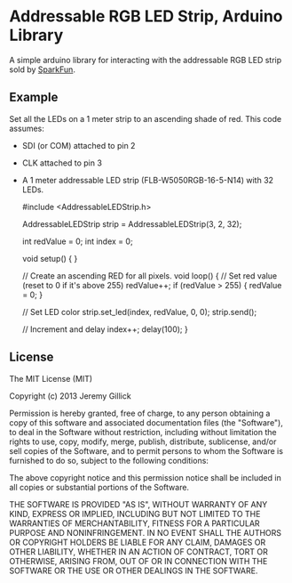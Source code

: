 Addressable RGB LED Strip, Arduino Library
=========================================

A simple arduino library for interacting with the addressable RGB LED strip sold by [SparkFun](https://www.sparkfun.com/products/11272).


Example
-------
Set all the LEDs on a 1 meter strip to an ascending shade of red. This code assumes:
  * SDI (or COM) attached to pin 2
  * CLK attached to pin 3
  * A 1 meter addressable LED strip (FLB-W5050RGB-16-5-N14) with 32 LEDs.

    #include <AddressableLEDStrip.h>

    AddressableLEDStrip strip = AddressableLEDStrip(3, 2, 32);

    int redValue = 0;
    int index = 0;

    void setup()
    {
    }

    // Create an ascending RED for all pixels.
    void loop()
    {
      // Set red value (reset to 0 if it's above 255)
      redValue++;
      if (redValue > 255) {
        redValue = 0;
      }

      // Set LED color
      strip.set_led(index, redValue, 0, 0);
      strip.send();

      // Increment and delay
      index++;
      delay(100);
    }

License
-------
The MIT License (MIT)

Copyright (c) 2013 Jeremy Gillick

Permission is hereby granted, free of charge, to any person obtaining a copy of
this software and associated documentation files (the "Software"), to deal in
the Software without restriction, including without limitation the rights to
use, copy, modify, merge, publish, distribute, sublicense, and/or sell copies of
the Software, and to permit persons to whom the Software is furnished to do so,
subject to the following conditions:

The above copyright notice and this permission notice shall be included in all
copies or substantial portions of the Software.

THE SOFTWARE IS PROVIDED "AS IS", WITHOUT WARRANTY OF ANY KIND, EXPRESS OR
IMPLIED, INCLUDING BUT NOT LIMITED TO THE WARRANTIES OF MERCHANTABILITY, FITNESS
FOR A PARTICULAR PURPOSE AND NONINFRINGEMENT. IN NO EVENT SHALL THE AUTHORS OR
COPYRIGHT HOLDERS BE LIABLE FOR ANY CLAIM, DAMAGES OR OTHER LIABILITY, WHETHER
IN AN ACTION OF CONTRACT, TORT OR OTHERWISE, ARISING FROM, OUT OF OR IN
CONNECTION WITH THE SOFTWARE OR THE USE OR OTHER DEALINGS IN THE SOFTWARE.
